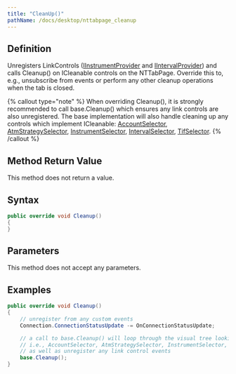 ```yaml
---
title: "CleanUp()"
pathName: /docs/desktop/nttabpage_cleanup
---
```


## Definition

Unregisters LinkControls ([IInstrumentProvider](/docs/desktop/iintervalprovider_interface) and [IIntervalProvider](/docs/desktop/iintervalprovider_interface)) and calls Cleanup() on ICleanable controls on the NTTabPage. Override this to, e.g., unsubscribe from events or perform any other cleanup operations when the tab is closed.

{% callout type="note" %}
When overriding Cleanup(), it is strongly recommended to call base.Cleanup() which ensures any link controls are also unregistered. The base implementation will also handle cleaning up any controls which implement ICleanable: [AccountSelector](/docs/desktop/accountselector), [AtmStrategySelector](/docs/desktop/atmstrategyselector), [InstrumentSelector](/docs/desktop/instrumentselector), [IntervalSelector](/docs/desktop/intervalselector), [TifSelector](/docs/desktop/tifselector).
{% /callout %}

## Method Return Value

This method does not return a value.

## Syntax

```csharp
public override void Cleanup()
{
}
```

## Parameters

This method does not accept any parameters.

## Examples

```csharp
public override void Cleanup()
{
    // unregister from any custom events
    Connection.ConnectionStatusUpdate -= OnConnectionStatusUpdate;

    // a call to base.Cleanup() will loop through the visual tree looking for all ICleanable children
    // i.e., AccountSelector, AtmStrategySelector, InstrumentSelector, IntervalSelector, TifSelector,
    // as well as unregister any link control events
    base.Cleanup();
}
```
